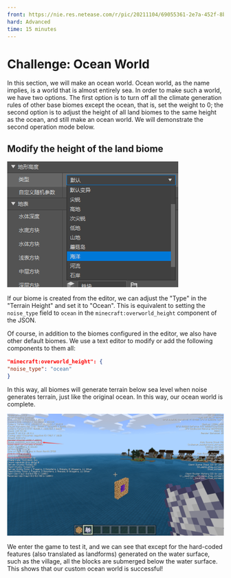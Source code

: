 ```yaml
--- 
front: https://nie.res.netease.com/r/pic/20211104/69055361-2e7a-452f-8b1a-f23e1262a03a.jpg 
hard: Advanced 
time: 15 minutes 
--- 
```

# Challenge: Ocean World 
In this section, we will make an ocean world. Ocean world, as the name implies, is a world that is almost entirely sea. In order to make such a world, we have two options. The first option is to turn off all the climate generation rules of other base biomes except the ocean, that is, set the weight to 0; the second option is to adjust the height of all land biomes to the same height as the ocean, and still make an ocean world. We will demonstrate the second operation mode below. 

## Modify the height of the land biome 

![](./images/15.4_biome_height.png) 

If our biome is created from the editor, we can adjust the "Type" in the "Terrain Height" and set it to "Ocean". This is equivalent to setting the `noise_type` field to `ocean` in the `minecraft:overworld_height` component of the JSON. 

Of course, in addition to the biomes configured in the editor, we also have other default biomes. We use a text editor to modify or add the following components to them all: 

```json 
"minecraft:overworld_height": { 
"noise_type": "ocean" 
} 
``` 

In this way, all biomes will generate terrain below sea level when noise generates terrain, just like the original ocean. In this way, our ocean world is complete. 

![](./images/15.4_waterlandt.png) 

We enter the game to test it, and we can see that except for the hard-coded features (also translated as landforms) generated on the water surface, such as the village, all the blocks are submerged below the water surface. This shows that our custom ocean world is successful! 
